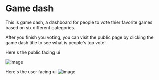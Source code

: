 # Game dash
This is game dash, a dashboard for people to vote thier favorite games based on six different categories.

After you finish you voting, you can visit the public page by clicking the game dash title to see what is  people's top vote!

Here's the public facing ui

![image](https://i.imgur.com/6NPluCz.png)

Here's the user facing ui
![image](https://i.imgur.com/gr8NkZE.png)